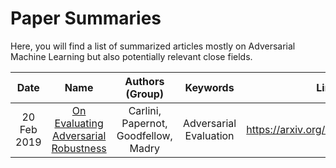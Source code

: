 # Paper Summaries

Here, you will find a list of summarized articles mostly on Adversarial Machine Learning but also potentially relevant close fields.

| Date | Name         | Authors (Group)   | Keywords | Link |
|:----:|:------------:|:-----------------:|:--------:|:----:| 
| 20 Feb 2019 | [On Evaluating Adversarial Robustness](On&#32;Evaluating&#32;Adversarial&#32;Robustness.md) | Carlini, Papernot, Goodfellow, Madry | Adversarial Evaluation | https://arxiv.org/abs/1902.06705 |